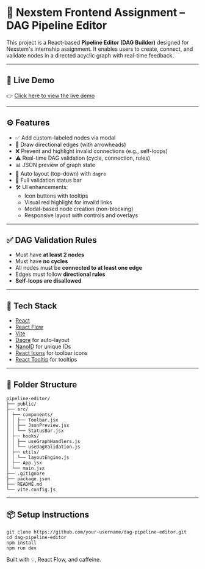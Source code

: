 # 🧠 Nexstem Frontend Assignment – DAG Pipeline Editor

This project is a React-based **Pipeline Editor (DAG Builder)** designed for Nexstem's internship assignment. It enables users to create, connect, and validate nodes in a directed acyclic graph with real-time feedback.

---

## 🚀 Live Demo

👉 [Click here to view the live demo](https://your-vercel-link.vercel.app)

---

## ⚙️ Features

- ✅ Add custom-labeled nodes via modal
- 🔗 Draw directional edges (with arrowheads)
- ❌ Prevent and highlight invalid connections (e.g., self-loops)
- ⚠️ Real-time DAG validation (cycle, connection, rules)
- 📊 JSON preview of graph state
- 🧭 Auto layout (top-down) with `dagre`
- 🧠 Full validation status bar
- 🛠️ UI enhancements:
  - Icon buttons with tooltips
  - Visual red highlight for invalid links
  - Modal-based node creation (non-blocking)
  - Responsive layout with controls and overlays

---

## ✅ DAG Validation Rules

- Must have **at least 2 nodes**
- Must have **no cycles**
- All nodes must be **connected to at least one edge**
- Edges must follow **directional rules**
- **Self-loops are disallowed**

---

## 🧰 Tech Stack

- [React](https://reactjs.org/)
- [React Flow](https://reactflow.dev/)
- [Vite](https://vitejs.dev/)
- [Dagre](https://github.com/dagrejs/dagre) for auto-layout
- [NanoID](https://github.com/ai/nanoid) for unique IDs
- [React Icons](https://react-icons.github.io/react-icons/) for toolbar icons
- [React Tooltip](https://react-tooltip.com/) for tooltips

---

## 📂 Folder Structure
```
pipeline-editor/
├── public/
├── src/
│ ├── components/
│ │ ├── Toolbar.jsx
│ │ ├── JsonPreview.jsx
│ │ └── StatusBar.jsx
│ ├── hooks/
│ │ ├── useGraphHandlers.js
│ │ └── useDagValidation.js
│ ├── utils/
│ │ └── layoutEngine.js
│ ├── App.jsx
│ └── main.jsx
├── .gitignore
├── package.json
├── README.md
└── vite.config.js
```
---

## 📦 Setup Instructions
```
git clone https://github.com/your-username/dag-pipeline-editor.git
cd dag-pipeline-editor
npm install
npm run dev 
```

Built with 💡, React Flow, and caffeine.